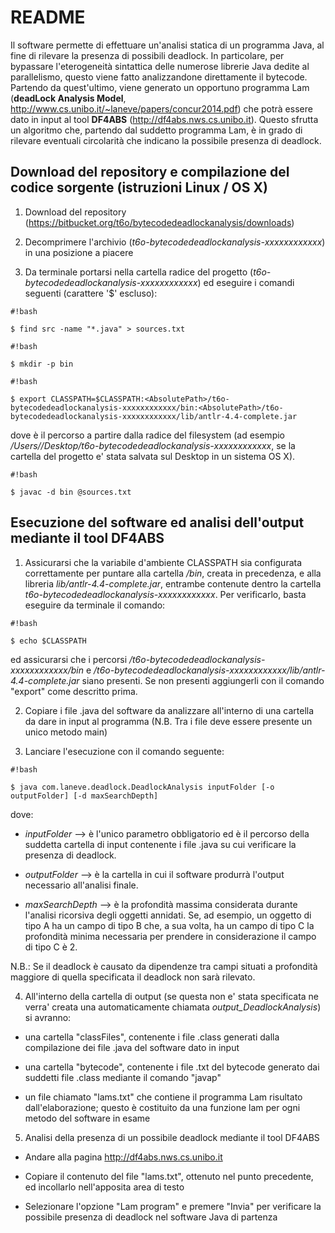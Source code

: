 # README #

Il software permette di effettuare un'analisi statica di un programma Java, al fine di rilevare la presenza di possibili deadlock.
In particolare, per bypassare l'eterogeneità sintattica delle numerose librerie Java dedite al parallelismo, questo viene fatto analizzandone direttamente il bytecode.
Partendo da quest'ultimo, viene generato un opportuno programma Lam (**deadLock Analysis Model**, http://www.cs.unibo.it/~laneve/papers/concur2014.pdf) che potrà essere dato in input al tool **DF4ABS** (http://df4abs.nws.cs.unibo.it). Questo sfrutta un algoritmo che, partendo dal suddetto programma Lam, è in grado di rilevare eventuali circolarità che indicano la possibile presenza di deadlock.

## Download del repository e compilazione del codice sorgente (istruzioni Linux / OS X) ##

1) Download del repository (https://bitbucket.org/t6o/bytecodedeadlockanalysis/downloads)

2) Decomprimere l'archivio (*t6o-bytecodedeadlockanalysis-xxxxxxxxxxxx*) in una posizione a piacere

3) Da terminale portarsi nella cartella radice del progetto (*t6o-bytecodedeadlockanalysis-xxxxxxxxxxxx*) ed eseguire i comandi seguenti (carattere '$' escluso):


```
#!bash

$ find src -name "*.java" > sources.txt
```

```
#!bash

$ mkdir -p bin
```

```
#!bash

$ export CLASSPATH=$CLASSPATH:<AbsolutePath>/t6o-bytecodedeadlockanalysis-xxxxxxxxxxxx/bin:<AbsolutePath>/t6o-bytecodedeadlockanalysis-xxxxxxxxxxxx/lib/antlr-4.4-complete.jar
```

dove *<AbsolutePath>* è il percorso a partire dalla radice del filesystem (ad esempio */Users/<username>/Desktop/t6o-bytecodedeadlockanalysis-xxxxxxxxxxxx*, se la cartella del progetto e' stata salvata sul Desktop in un sistema OS X).

```
#!bash

$ javac -d bin @sources.txt
```

## Esecuzione del software ed analisi dell'output mediante il tool DF4ABS ##

1) Assicurarsi che la variabile d'ambiente CLASSPATH sia configurata correttamente per puntare alla cartella */bin*, creata in precedenza, e alla libreria *lib/antlr-4.4-complete.jar*, entrambe contenute dentro la cartella *t6o-bytecodedeadlockanalysis-xxxxxxxxxxxx*. Per verificarlo, basta eseguire da terminale il comando:

```
#!bash

$ echo $CLASSPATH

```
ed assicurarsi che i percorsi *<AbsolutePath>/t6o-bytecodedeadlockanalysis-xxxxxxxxxxxx/bin* e *<AbsolutePath>/t6o-bytecodedeadlockanalysis-xxxxxxxxxxxx/lib/antlr-4.4-complete.jar* siano presenti. Se non presenti aggiungerli con il comando "export" come descritto prima.

2) Copiare i file .java del software da analizzare all'interno di una cartella da dare in input al programma (N.B. Tra i file deve essere presente un unico metodo main)

3) Lanciare l'esecuzione con il comando seguente:


```
#!bash

$ java com.laneve.deadlock.DeadlockAnalysis inputFolder [-o outputFolder] [-d maxSearchDepth]

```

dove:

* *inputFolder* --> è l'unico parametro obbligatorio ed è il percorso della suddetta cartella di input contenente i file .java su cui verificare la presenza di deadlock.

* *outputFolder* --> è la cartella in cui il software produrrà l'output necessario all'analisi finale.

* *maxSearchDepth* --> è la profondità massima considerata durante l'analisi ricorsiva degli oggetti annidati. Se, ad esempio, un oggetto di tipo A ha un campo di tipo B che, a sua volta, ha un campo di tipo C la profondità minima necessaria per prendere in considerazione il campo di tipo C è 2. 

N.B.: Se il deadlock è causato da dipendenze tra campi situati a profondità maggiore di quella specificata il deadlock non sarà rilevato.

4) All'interno della cartella di output (se questa non e' stata specificata ne verra' creata una automaticamente chiamata *output_DeadlockAnalysis*) si avranno:

* una cartella "classFiles", contenente i file .class generati dalla compilazione dei file .java del software dato in input

*  una cartella "bytecode", contenente i file .txt del bytecode generato dai suddetti file .class mediante il comando "javap"

*  un file chiamato "lams.txt" che contiene il programma Lam risultato dall'elaborazione; questo è costituito da una funzione lam per ogni metodo del software in esame

5) Analisi della presenza di un possibile deadlock mediante il tool DF4ABS

* Andare alla pagina http://df4abs.nws.cs.unibo.it

* Copiare il contenuto del file "lams.txt", ottenuto nel punto precedente, ed incollarlo nell'apposita area di testo

* Selezionare l'opzione "Lam program" e premere "Invia" per verificare la possibile presenza di deadlock nel software Java di partenza